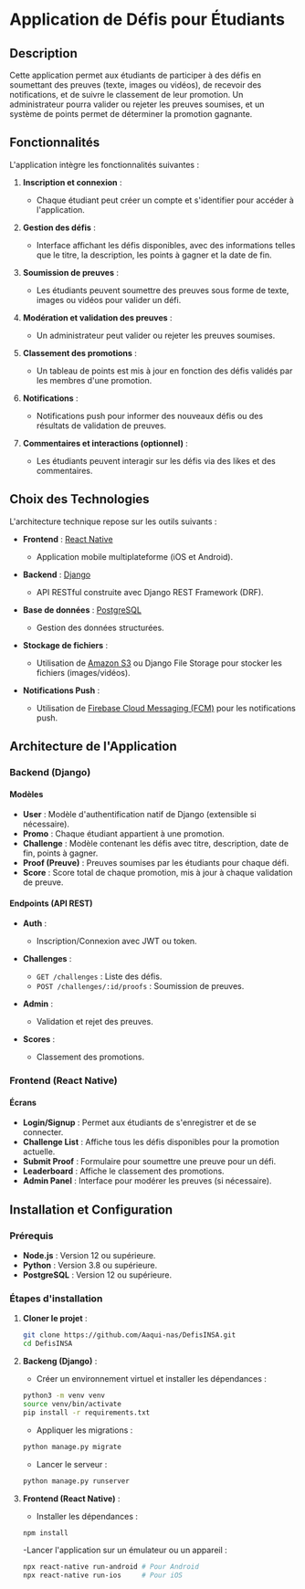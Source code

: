 # Application de Défis pour Étudiants

## Description

Cette application permet aux étudiants de participer à des défis en soumettant des preuves (texte, images ou vidéos), de recevoir des notifications, et de suivre le classement de leur promotion. Un administrateur pourra valider ou rejeter les preuves soumises, et un système de points permet de déterminer la promotion gagnante.

## Fonctionnalités

L'application intègre les fonctionnalités suivantes :

1. **Inscription et connexion** :

   - Chaque étudiant peut créer un compte et s'identifier pour accéder à l'application.

2. **Gestion des défis** :

   - Interface affichant les défis disponibles, avec des informations telles que le titre, la description, les points à gagner et la date de fin.

3. **Soumission de preuves** :

   - Les étudiants peuvent soumettre des preuves sous forme de texte, images ou vidéos pour valider un défi.

4. **Modération et validation des preuves** :

   - Un administrateur peut valider ou rejeter les preuves soumises.

5. **Classement des promotions** :

   - Un tableau de points est mis à jour en fonction des défis validés par les membres d'une promotion.

6. **Notifications** :

   - Notifications push pour informer des nouveaux défis ou des résultats de validation de preuves.

7. **Commentaires et interactions (optionnel)** :
   - Les étudiants peuvent interagir sur les défis via des likes et des commentaires.

## Choix des Technologies

L'architecture technique repose sur les outils suivants :

- **Frontend** : [React Native](https://reactnative.dev/)

  - Application mobile multiplateforme (iOS et Android).

- **Backend** : [Django](https://www.djangoproject.com/)

  - API RESTful construite avec Django REST Framework (DRF).

- **Base de données** : [PostgreSQL](https://www.postgresql.org/)

  - Gestion des données structurées.

- **Stockage de fichiers** :

  - Utilisation de [Amazon S3](https://aws.amazon.com/s3/) ou Django File Storage pour stocker les fichiers (images/vidéos).

- **Notifications Push** :
  - Utilisation de [Firebase Cloud Messaging (FCM)](https://firebase.google.com/docs/cloud-messaging) pour les notifications push.

## Architecture de l'Application

### Backend (Django)

#### Modèles

- **User** : Modèle d'authentification natif de Django (extensible si nécessaire).
- **Promo** : Chaque étudiant appartient à une promotion.
- **Challenge** : Modèle contenant les défis avec titre, description, date de fin, points à gagner.
- **Proof (Preuve)** : Preuves soumises par les étudiants pour chaque défi.
- **Score** : Score total de chaque promotion, mis à jour à chaque validation de preuve.

#### Endpoints (API REST)

- **Auth** :

  - Inscription/Connexion avec JWT ou token.

- **Challenges** :

  - `GET /challenges` : Liste des défis.
  - `POST /challenges/:id/proofs` : Soumission de preuves.

- **Admin** :

  - Validation et rejet des preuves.

- **Scores** :
  - Classement des promotions.

### Frontend (React Native)

#### Écrans

- **Login/Signup** : Permet aux étudiants de s'enregistrer et de se connecter.
- **Challenge List** : Affiche tous les défis disponibles pour la promotion actuelle.
- **Submit Proof** : Formulaire pour soumettre une preuve pour un défi.
- **Leaderboard** : Affiche le classement des promotions.
- **Admin Panel** : Interface pour modérer les preuves (si nécessaire).

## Installation et Configuration

### Prérequis

- **Node.js** : Version 12 ou supérieure.
- **Python** : Version 3.8 ou supérieure.
- **PostgreSQL** : Version 12 ou supérieure.

### Étapes d'installation

1. **Cloner le projet** :

   ```bash
   git clone https://github.com/Aaqui-nas/DefisINSA.git
   cd DefisINSA
   ```

2. **Backeng (Django)** :
   - Créer un environnement virtuel et installer les dépendances :
   ```bash
   python3 -m venv venv
   source venv/bin/activate
   pip install -r requirements.txt
   ```

   - Appliquer les migrations :
   ```bash
   python manage.py migrate
   ```

   - Lancer le serveur :
   ```bash
   python manage.py runserver
   ```

3. **Frontend (React Native)** :
   - Installer les dépendances :
   ```bash
   npm install
   ```

   -Lancer l'application sur un émulateur ou un appareil :
   ```bash
   npx react-native run-android # Pour Android
   npx react-native run-ios     # Pour iOS
   ```